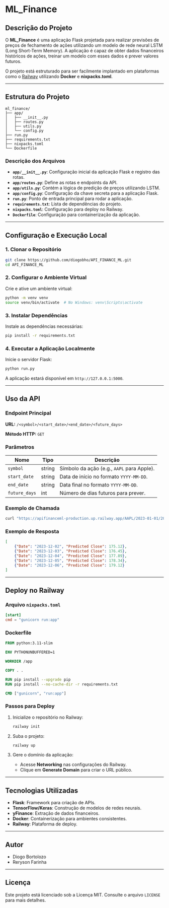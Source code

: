# ML_Finance

## Descrição do Projeto

O **ML_Finance** é uma aplicação Flask projetada para realizar previsões de preços de fechamento de ações utilizando um modelo de rede neural LSTM (Long Short-Term Memory). A aplicação é capaz de obter dados financeiros históricos de ações, treinar um modelo com esses dados e prever valores futuros.

O projeto está estruturado para ser facilmente implantado em plataformas como o [Railway](https://railway.app) utilizando **Docker** e **nixpacks.toml**.

---

## Estrutura do Projeto

```
ml_finance/
├── app/
│   ├── __init__.py
│   ├── routes.py
│   ├── utils.py
│   └── config.py
├── run.py
├── requirements.txt
├── nixpacks.toml
└── Dockerfile
```

### Descrição dos Arquivos

- **`app/__init__.py`**: Configuração inicial da aplicação Flask e registro das rotas.
- **`app/routes.py`**: Define as rotas e endpoints da API.
- **`app/utils.py`**: Contém a lógica de predição de preços utilizando LSTM.
- **`app/config.py`**: Configuração da chave secreta para a aplicação Flask.
- **`run.py`**: Ponto de entrada principal para rodar a aplicação.
- **`requirements.txt`**: Lista de dependências do projeto.
- **`nixpacks.toml`**: Configuração para deploy no Railway.
- **`Dockerfile`**: Configuração para containerização da aplicação.

---

## Configuração e Execução Local

### 1. Clonar o Repositório

```bash
git clone https://github.com/diogobho/API_FINANCE_ML.git
cd API_FINANCE_ML
```

### 2. Configurar o Ambiente Virtual

Crie e ative um ambiente virtual:

```bash
python -m venv venv
source venv/bin/activate  # No Windows: venv\Scripts\activate
```

### 3. Instalar Dependências

Instale as dependências necessárias:

```bash
pip install -r requirements.txt
```

### 4. Executar a Aplicação Localmente

Inicie o servidor Flask:

```bash
python run.py
```

A aplicação estará disponível em `http://127.0.0.1:5000`.

---

## Uso da API

### Endpoint Principal

**URL:** `/<symbol>/<start_date>/<end_date>/<future_days>`

**Método HTTP:** `GET`

### Parâmetros

| Nome           | Tipo   | Descrição                                      |
|----------------|--------|--------------------------------------------------|
| `symbol`       | string | Símbolo da ação (e.g., `AAPL` para Apple).        |
| `start_date`   | string | Data de início no formato `YYYY-MM-DD`.           |
| `end_date`     | string | Data final no formato `YYYY-MM-DD`.             |
| `future_days`  | int    | Número de dias futuros para prever.              |

### Exemplo de Chamada

```bash
curl "https://apifinanceml-production.up.railway.app/AAPL/2023-01-01/2023-12-01/5"
```

### Exemplo de Resposta

```json
[
    {"Date": "2023-12-02", "Predicted Close": 175.12},
    {"Date": "2023-12-03", "Predicted Close": 176.45},
    {"Date": "2023-12-04", "Predicted Close": 177.89},
    {"Date": "2023-12-05", "Predicted Close": 178.34},
    {"Date": "2023-12-06", "Predicted Close": 179.12}
]
```

---

## Deploy no Railway

### Arquivo `nixpacks.toml`

```toml
[start]
cmd = "gunicorn run:app"
```

### Dockerfile

```dockerfile
FROM python:3.11-slim

ENV PYTHONUNBUFFERED=1

WORKDIR /app

COPY . .

RUN pip install --upgrade pip
RUN pip install --no-cache-dir -r requirements.txt

CMD ["gunicorn", "run:app"]
```

### Passos para Deploy

1. Inicialize o repositório no Railway:

   ```bash
   railway init
   ```

2. Suba o projeto:

   ```bash
   railway up
   ```

3. Gere o domínio da aplicação:

   - Acesse **Networking** nas configurações do Railway.
   - Clique em **Generate Domain** para criar o URL público.

---

## Tecnologias Utilizadas

- **Flask**: Framework para criação de APIs.
- **TensorFlow/Keras**: Construção de modelos de redes neurais.
- **yFinance**: Extração de dados financeiros.
- **Docker**: Containerização para ambientes consistentes.
- **Railway**: Plataforma de deploy.

---

## Autor

- Diogo Bortolozo
- Reryson Farinha

---

## Licença

Este projeto está licenciado sob a Licença MIT. Consulte o arquivo `LICENSE` para mais detalhes.

